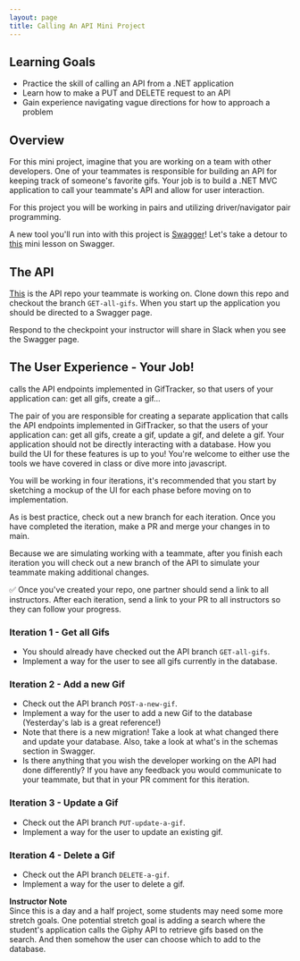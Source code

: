 ```yaml
---
layout: page
title: Calling An API Mini Project
---
```


## Learning Goals
* Practice the skill of calling an API from a .NET application
* Learn how to make a PUT and DELETE request to an API
* Gain experience navigating vague directions for how to approach a problem

## Overview

For this mini project, imagine that you are working on a team with other developers. One of your teammates is responsible for building an API for keeping track of someone's favorite gifs. Your job is to build a .NET MVC application to call your teammate's API and allow for user interaction.

For this project you will be working in pairs and utilizing driver/navigator pair programming.

A new tool you'll run into with this project is [Swagger](https://swagger.io/)! Let's take a detour to [this](../lessons/Week4/Swagger) mini lesson on Swagger.

## The API

[This](https://github.com/turingschool-examples/GifTracker) is the API repo your teammate is working on. Clone down this repo and checkout the branch `GET-all-gifs`. When you start up the application you should be directed to a Swagger page.

Respond to the checkpoint your instructor will share in Slack when you see the Swagger page.

## The User Experience - Your Job!

calls the API endpoints implemented in GifTracker, so that users of your application can: get all gifs, create a gif...

The pair of you are responsible for creating a separate application that calls the API endpoints implemented in GifTracker, so that the users of your application can: get all gifs, create a gif, update a gif, and delete a gif. Your application should not be directly interacting with a database. How you build the UI for these features is up to you! You're welcome to either use the tools we have covered in class or dive more into javascript.

You will be working in four iterations, it's recommended that you start by sketching a mockup of the UI for each phase before moving on to implementation. 

As is best practice, check out a new branch for each iteration. Once you have completed the iteration, make a PR and merge your changes in to main.

Because we are simulating working with a teammate, after you finish each iteration you will check out a new branch of the API to simulate your teammate making additional changes.

✅ Once you've created your repo, one partner should send a link to all instructors. After each iteration, send a link to your PR to all instructors so they can follow your progress.

### Iteration 1 - Get all Gifs
* You should already have checked out the API branch `GET-all-gifs`.
* Implement a way for the user to see all gifs currently in the database.

### Iteration 2 - Add a new Gif
* Check out the API branch `POST-a-new-gif`.
* Implement a way for the user to add a new Gif to the database (Yesterday's lab is a great reference!)
* Note that there is a new migration! Take a look at what changed there and update your database. Also, take a look at what's in the schemas section in Swagger.
* Is there anything that you wish the developer working on the API had done differently? If you have any feedback you would communicate to your teammate, but that in your PR comment for this iteration.

### Iteration 3 - Update a Gif
* Check out the API branch `PUT-update-a-gif`.
* Implement a way for the user to update an existing gif.

### Iteration 4 - Delete a Gif
* Check out the API branch `DELETE-a-gif`.
* Implement a way for the user to delete a gif.

<aside class="instructor-notes" markdown="1">
    <p><strong>Instructor Note</strong><br>
    Since this is a day and a half project, some students may need some more stretch goals. One potential stretch goal is adding a search where the student's application calls the Giphy API to retrieve gifs based on the search. And then somehow the user can choose which to add to the database. </p>
</aside>